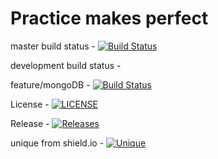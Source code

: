 # Practice makes perfect

master build status - [![Build Status](https://travis-ci.org/8e6/sem.svg?branch=master)](https://travis-ci.org/8e6/sem)

development build status -
 
feature/mongoDB - [![Build Status](https://travis-ci.org/8e6/sem.svg?branch=feature%2Fmongo-intergration)](https://travis-ci.org/8e6/sem)

License - [![LICENSE](https://img.shields.io/github/license/8e6/sem.svg?style=flat-square)](https://github.com/8e6/sem/blob/master/LICENSE)

Release - [![Releases](https://img.shields.io/github/release/8e6/sem/all.svg?style=flat-square)](https://github.com/8e6/sem/releases)

unique from shield.io - [![Unique](https://img.shields.io/badge/KBS-work%20in%20progress-%2343c7e8.svg?style=flat-square)](https://img.shields.io/badge/KBS-work%20in%20progress-%2343c7e8.svg)


